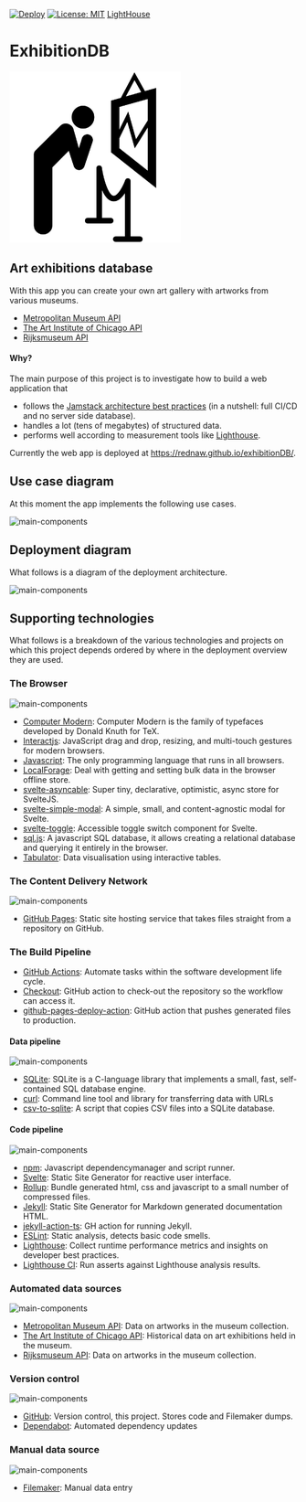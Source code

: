 [![Deploy](https://github.com/rednaw/exhibitionDB/actions/workflows/main.yml/badge.svg)](https://github.com/rednaw/exhibitionDB/actions/workflows/main.yml)
[![License: MIT](https://img.shields.io/badge/License-MIT-yellow.svg)](https://opensource.org/licenses/MIT)
[LightHouse](https://rednaw.github.io/exhibitionDB/lighthouse/report.html)

# ExhibitionDB 

<img src="/static/images/logo.png" height="300px"/>

## Art exhibitions database

With this app you can create your own art gallery with artworks from various museums.
- [Metropolitan Museum API](https://metmuseum.github.io/)
- [The Art Institute of Chicago API](https://api.artic.edu/docs/)
- [Rijksmuseum API](https://data.rijksmuseum.nl/)

#### Why?

The main purpose of this project is to investigate how to build a web application that
- follows the [Jamstack architecture best practices](https://jamstack.org/) (in a nutshell: full CI/CD and no server side database).
- handles a lot (tens of megabytes) of structured data.
- performs well according to measurement tools like [Lighthouse](https://developers.google.com/web/tools/lighthouse). 

Currently the web app is deployed at https://rednaw.github.io/exhibitionDB/.

## Use case diagram

At this moment the app implements the following use cases.

![main-components](http://www.plantuml.com/plantuml/proxy?cache=no&src=https://raw.githubusercontent.com/rednaw/exhibitionDB/main/doc/Gallery_usecase.iuml)

## Deployment diagram

What follows is a diagram of the deployment architecture.

![main-components](http://www.plantuml.com/plantuml/proxy?cache=no&src=https://raw.githubusercontent.com/rednaw/exhibitionDB/main/doc/Architecture.iuml)

## Supporting technologies

What follows is a breakdown of the various technologies and projects on which this project depends ordered by where in the deployment overview they are used.

### The Browser
![main-components](http://www.plantuml.com/plantuml/proxy?cache=no&src=https://raw.githubusercontent.com/rednaw/exhibitionDB/main/doc/User.iuml)
- [Computer Modern](https://www.checkmyworking.com/cm-web-fonts/): Computer Modern is the family of typefaces developed by Donald Knuth for TeX.
- [Interactjs](https://interactjs.io/): JavaScript drag and drop, resizing, and multi-touch gestures for modern browsers.
- [Javascript](https://javascript.info/): The only programming language that runs in all browsers.
- [LocalForage](https://localforage.github.io/localForage/): Deal with getting and setting bulk data in the browser offline store.
- [svelte-asyncable](https://github.com/sveltetools/svelte-asyncable): Super tiny, declarative, optimistic, async store for SvelteJS.
- [svelte-simple-modal](https://github.com/flekschas/svelte-simple-modal): A simple, small, and content-agnostic modal for Svelte.
- [svelte-toggle](https://github.com/metonym/svelte-toggle): Accessible toggle switch component for Svelte.
- [sql.js](https://github.com/sql-js/sql.js): A javascript SQL database, it allows creating a relational database and querying it entirely in the browser.
- [Tabulator](http://tabulator.info/): Data visualisation using interactive tables.

### The Content Delivery Network
![main-components](http://www.plantuml.com/plantuml/proxy?cache=no&src=https://raw.githubusercontent.com/rednaw/exhibitionDB/main/doc/Delivery.iuml)
- [GitHub Pages](https://pages.github.com/): Static site hosting service that takes files straight from a repository on GitHub.

### The Build Pipeline
- [GitHub Actions](https://github.com/features/actions): Automate tasks within the software development life cycle.
- [Checkout](https://github.com/marketplace/actions/checkout): GitHub action to check-out the repository so the workflow can access it.
- [github-pages-deploy-action](https://github.com/marketplace/actions/deploy-to-github-pages): GitHub action that pushes generated files to production.
#### Data pipeline
![main-components](http://www.plantuml.com/plantuml/proxy?cache=no&src=https://raw.githubusercontent.com/rednaw/exhibitionDB/main/doc/DataPipeline.iuml) 
- [SQLite](https://www.sqlite.org/): SQLite is a C-language library that implements a small, fast, self-contained SQL database engine. 
- [curl](https://curl.se/): Command line tool and library for transferring data with URLs
- [csv-to-sqlite](https://github.com/zblesk/csv-to-sqlite):  A script that copies CSV files into a SQLite database. 
#### Code pipeline
![main-components](http://www.plantuml.com/plantuml/proxy?cache=no&src=https://raw.githubusercontent.com/rednaw/exhibitionDB/main/doc/DeployPipeline.iuml) 
- [npm](https://www.npmjs.com/): Javascript dependencymanager and script runner.
- [Svelte](https://svelte.dev/): Static Site Generator for reactive user interface.
- [Rollup](https://rollupjs.org/): Bundle generated html, css and javascript to a small number of compressed files.
- [Jekyll](https://jekyllrb.com/): Static Site Generator for Markdown generated documentation HTML.
- [jekyll-action-ts](https://github.com/marketplace/actions/jekyll-action-ts): GH action for running Jekyll.
- [ESLint](https://eslint.org/): Static analysis, detects basic code smells.
- [Lighthouse](https://developers.google.com/web/tools/lighthouse/): Collect runtime performance metrics and insights on developer best practices.
- [Lighthouse CI](https://github.com/GoogleChrome/lighthouse-ci): Run asserts against Lighthouse analysis results.

### Automated data sources
![main-components](http://www.plantuml.com/plantuml/proxy?cache=no&src=https://raw.githubusercontent.com/rednaw/exhibitionDB/main/doc/APIs.iuml)
- [Metropolitan Museum API](https://metmuseum.github.io/): Data on artworks in the museum collection.
- [The Art Institute of Chicago API](https://api.artic.edu/docs/): Historical data on art exhibitions held in the museum.
- [Rijksmuseum API](https://data.rijksmuseum.nl/): Data on artworks in the museum collection.

### Version control
![main-components](http://www.plantuml.com/plantuml/proxy?cache=no&src=https://raw.githubusercontent.com/rednaw/exhibitionDB/main/doc/GitHub.iuml) 
- [GitHub](https://github.com/): Version control, this project. Stores code and Filemaker dumps. 
- [Dependabot](https://docs.github.com/en/code-security/supply-chain-security/keeping-your-dependencies-updated-automatically/about-dependabot-version-updates): Automated dependency updates

### Manual data source
![main-components](http://www.plantuml.com/plantuml/proxy?cache=no&src=https://raw.githubusercontent.com/rednaw/exhibitionDB/main/doc/Expert.iuml) 
- [Filemaker](https://www.claris.com/filemaker/pro/): Manual data entry
 
